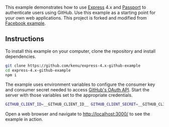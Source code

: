This example demonstrates how to use [Express](http://expressjs.com/) 4.x and
[Passport](http://passportjs.org/) to authenticate users using GitHub. Use
this example as a starting point for your own web applications.
This project is forked and modified from
[Facebook example](https://github.com/passport/express-4.x-facebook-example).

## Instructions

To install this example on your computer, clone the repository and install
dependencies.

```bash
git clone https://github.com/kenu/express-4.x-github-example
cd express-4.x-github-example
npm i
```

The example uses environment variables to configure the consumer key and
consumer secret needed to access [GitHub's OAuth API](https://github.com/settings/developers). Start the server with those
variables set to the appropriate credentials.

```bash
GITHUB_CLIENT_ID=__GITHUB_CLIENT_ID__ GITHUB_CLIENT_SECRET=__GITHUB_CLIENT_SECRET__ node server.js
```

Open a web browser and navigate to [http://localhost:3000/](http://localhost:3000/)
to see the example in action.
